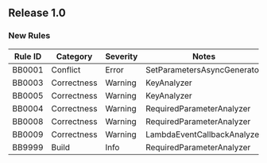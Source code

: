 ﻿## Release 1.0

### New Rules
Rule ID | Category | Severity | Notes
--------|----------|----------|--------------------
BB0001 | Conflict | Error | SetParametersAsyncGenerator
BB0003 | Correctness | Warning | KeyAnalyzer
BB0005 | Correctness | Warning | KeyAnalyzer
BB0004 | Correctness | Warning | RequiredParameterAnalyzer
BB0008 | Correctness | Warning | RequiredParameterAnalyzer
BB0009 | Correctness | Warning | LambdaEventCallbackAnalyzer
BB9999 | Build | Info | RequiredParameterAnalyzer